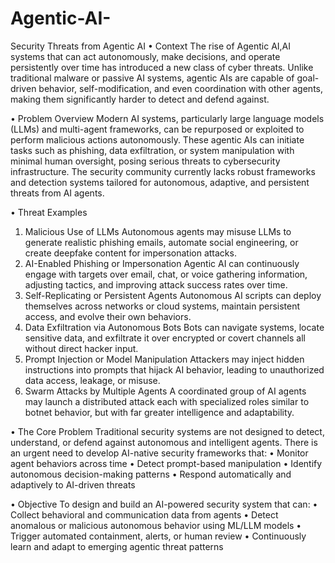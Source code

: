 # Agentic-AI-
Security Threats from Agentic AI 
• Context 
The rise of Agentic AI,AI systems that can act autonomously, make decisions, and operate 
persistently over time has introduced a new class of cyber threats. Unlike traditional malware 
or passive AI systems, agentic AIs are capable of goal-driven behavior, self-modification, 
and even coordination with other agents, making them significantly harder to detect and 
defend against. 


• Problem Overview 
Modern AI systems, particularly large language models (LLMs) and multi-agent frameworks, 
can be repurposed or exploited to perform malicious actions autonomously. These agentic AIs 
can initiate tasks such as phishing, data exfiltration, or system manipulation with minimal 
human oversight, posing serious threats to cybersecurity infrastructure. 
The security community currently lacks robust frameworks and detection systems tailored for 
autonomous, adaptive, and persistent threats from AI agents. 



• Threat Examples 
1. Malicious Use of LLMs 
Autonomous agents may misuse LLMs to generate realistic phishing emails, automate 
social engineering, or create deepfake content for impersonation attacks. 
2. AI-Enabled Phishing or Impersonation 
Agentic AI can continuously engage with targets over email, chat, or voice gathering 
information, adjusting tactics, and improving attack success rates over time. 
3. Self-Replicating or Persistent Agents 
Autonomous AI scripts can deploy themselves across networks or cloud systems, 
maintain persistent access, and evolve their own behaviors. 
4. Data Exfiltration via Autonomous Bots 
Bots can navigate systems, locate sensitive data, and exfiltrate it over encrypted or 
covert channels all without direct hacker input. 
5. Prompt Injection or Model Manipulation 
Attackers may inject hidden instructions into prompts that hijack AI behavior, leading 
to unauthorized data access, leakage, or misuse. 
6. Swarm Attacks by Multiple Agents 
A coordinated group of AI agents may launch a distributed attack each with 
specialized roles similar to botnet behavior, but with far greater intelligence and 
adaptability.



• The Core Problem 
Traditional security systems are not designed to detect, understand, or defend against 
autonomous and intelligent agents. 
There is an urgent need to develop AI-native security frameworks that: 
• Monitor agent behaviors across time 
• Detect prompt-based manipulation 
• Identify autonomous decision-making patterns 
• Respond automatically and adaptively to AI-driven threats 



• Objective 
To design and build an AI-powered security system that can: 
• Collect behavioral and communication data from agents 
• Detect anomalous or malicious autonomous behavior using ML/LLM models 
• Trigger automated containment, alerts, or human review 
• Continuously learn and adapt to emerging agentic threat patterns 
